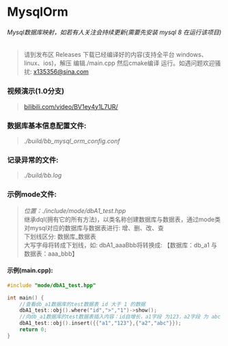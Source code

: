 # MysqlOrm
###### Mysql数据库映射，如若有人关注会持续更新(需要先安装 *mysql 8* 在运行该项目)
> 请到发布区 Releases 下载已经编译好的内容(支持全平台 windows、linux、ios)，解压 编辑./main.cpp 然后cmake编译 运行。如遇问题欢迎骚扰: x135356@sina.com
### 视频演示(1.0分支)
> [bilibili.com/video/BV1ey4y1L7UR/](https://www.bilibili.com/video/BV1ey4y1L7UR/)
### 数据库基本信息配置文件:
> *./build/bb_mysql_orm_config.conf*
### 记录异常的文件:
> *./build/bb.log*
### 示例mode文件:
> *位置：./include/mode/dbA1_test.hpp*  
> 继承dql(拥有它的所有方法)，以类名称创建数据库与数据表，通过mode类对mysql对应的数据库与数据表进行: 增、删、改、查  
> 下划线区分: 数据库_数据表  
> 大写字母将转成下划线，如: dbA1_aaaBbb将转换成: 【数据库：db_a1 与 数据表：aaa_bbb】  

#### 示例(main.cpp):
```c++
#include "mode/dbA1_test.hpp"

int main() {
    //查看db_a1数据库的test数据表 id 大于 1 的数据
    dbA1_test::obj().where("id",">","1")->show();
    //向db_a1数据库的test数据表插入内容：id自增长，a1字段 为123，a2字段 为 abc
    dbA1_test::obj().insert({{"a1","123"},{"a2","abc"}});
    return 0;
}
```
